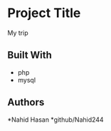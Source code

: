 # Project Title
My trip

## Built With

* php
* mysql


## Authors

*Nahid Hasan
*github/Nahid244



